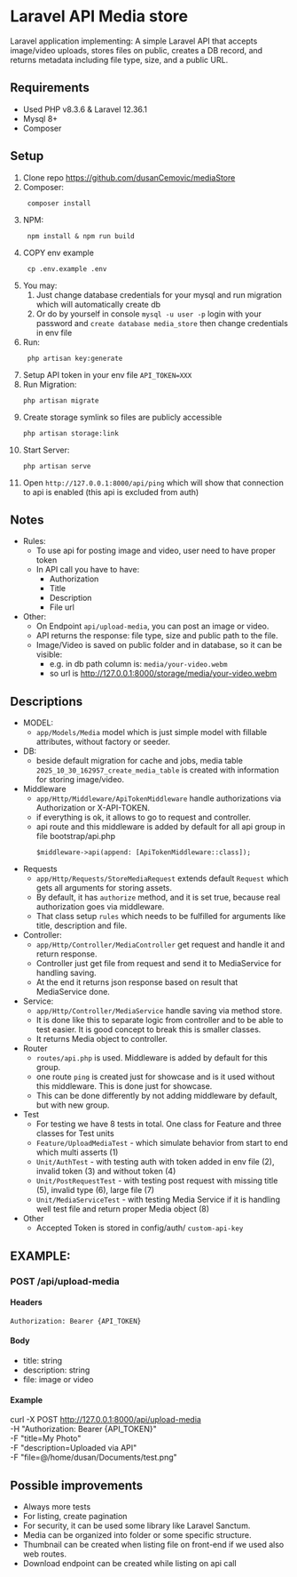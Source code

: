 # Laravel API Media store

Laravel application implementing:
A simple Laravel API that accepts image/video uploads, stores files on public,
creates a DB record, and returns metadata including file type, size, and a public URL.

## Requirements

- Used PHP v8.3.6 & Laravel 12.36.1
- Mysql 8+
- Composer

## Setup

1. Clone repo https://github.com/dusanCemovic/mediaStore
2. Composer:
   ```
    composer install
   ```
3. NPM:
   ```
    npm install & npm run build
   ```
4. COPY env example
   ```
    cp .env.example .env
   ```
5. You may:
    1. Just change database credentials for your mysql and run migration which will automatically create db
    2. Or do by yourself in console `mysql -u user -p` login with your password and `create database media_store` then
       change credentials in env
       file
6. Run:
   ```
    php artisan key:generate
   ```
7. Setup API token in your env file `API_TOKEN=XXX`
8. Run Migration:
    ```
    php artisan migrate
   ```
9. Create storage symlink so files are publicly accessible
    ```
    php artisan storage:link
    ```
10. Start Server:
    ```
    php artisan serve
    ```
11. Open `http://127.0.0.1:8000/api/ping` which will show that connection to api is enabled (this api is excluded from
    auth)

## Notes

- Rules:
    - To use api for posting image and video, user need to have proper token
    - In API call you have to have:
        - Authorization
        - Title
        - Description
        - File url
- Other:
    - On Endpoint `api/upload-media`, you can post an image or video.
    - API returns the response: file type, size and public path to the file.
    - Image/Video is saved on public folder and in database, so it can be visible:
        - e.g. in db path column is: `media/your-video.webm`
        - so url is http://127.0.0.1:8000/storage/media/your-video.webm

## Descriptions

- MODEL:
    - `app/Models/Media` model which is just simple model with fillable attributes, without factory or seeder.
- DB:
    - beside default migration for cache and jobs, media table `2025_10_30_162957_create_media_table` is created with
      information for storing image/video.
- Middleware
    - `app/Http/Middleware/ApiTokenMiddleware` handle authorizations via Authorization or X-API-TOKEN.
    - if everything is ok, it allows to go to request and controller.
    - api route and this middleware is added by default for all api group in file bootstrap/api.php
      ```
      $middleware->api(append: [ApiTokenMiddleware::class]);
      ```
- Requests
    - `app/Http/Requests/StoreMediaRequest` extends default `Request` which gets all arguments for storing assets.
    - By default, it has `authorize` method, and it is set true, because real authorization goes via middleware.
    - That class setup `rules` which needs to be fulfilled for arguments like title, description and file.
- Controller:
    - `app/Http/Controller/MediaController` get request and handle it and return response.
    - Controller just get file from request and send it to MediaService for handling saving.
    - At the end it returns json response based on result that MediaService done.
- Service:
    - `app/Http/Controller/MediaService` handle saving via method store.
    - It is done like this to separate logic from controller and to be able to test easier. It is good concept to break
      this is smaller classes.
    - It returns Media object to controller.
- Router
    - `routes/api.php` is used. Middleware is added by default for this group.
    - one route `ping` is created just for showcase and is it used without this middleware. This is done just for
      showcase.
    - This can be done differently by not adding middleware by default, but with new group.
- Test
    - For testing we have 8 tests in total. One class for Feature and three classes for Test units
    - `Feature/UploadMediaTest` - which simulate behavior from start to end which multi asserts (1)
    - `Unit/AuthTest` - with testing auth with token added in env file (2), invalid token (3) and without token (4)
    - `Unit/PostRequestTest` - with testing post request with missing title (5), invalid type (6), large file (7)
    - `Unit/MediaServiceTest` - with testing Media Service if it is handling well test file and return proper Media
      object (8)
- Other
  - Accepted Token is stored in config/auth/ `custom-api-key` 

## EXAMPLE:

### POST /api/upload-media

#### Headers

`Authorization: Bearer {API_TOKEN}`

#### Body

- title: string
- description: string
- file: image or video

#### Example

curl -X POST http://127.0.0.1:8000/api/upload-media \
-H "Authorization: Bearer {API_TOKEN}" \
-F "title=My Photo" \
-F "description=Uploaded via API" \
-F "file=@/home/dusan/Documents/test.png"


## Possible improvements

- Always more tests
- For listing, create pagination
- For security, it can be used some library like Laravel Sanctum.
- Media can be organized into folder or some specific structure.
- Thumbnail can be created when listing file on front-end if we used also web routes.
- Download endpoint can be created while listing on api call
